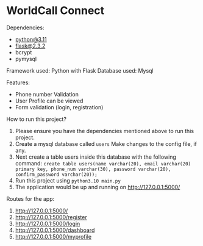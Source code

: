 # WorldCall Connect

Dependencies: 
- python@3.11
- flask@2.3.2
- bcrypt
- pymysql

Framework used: Python with Flask
Database used: Mysql

Features: 
- Phone number Validation
- User Profile can be viewed
- Form validation (login, registration)

How to run this project?
1. Please ensure you have the dependencies mentioned above to run this project. 
2. Create a mysql database called ```users``` Make changes to the config file, if any.
3. Next create a table users inside this database with the following command:
   ```create table users(name varchar(20), email varchar(20) primary key, phone_num varchar(30), password varchar(20), confirm_password varchar(20));```
5. Run this project using ```python3.10 main.py```
6. The application would be up and running on http://127.0.0.1:5000/

Routes for the app: 
1. http://127.0.0.1:5000/
2. http://127.0.0.1:5000/register
3. http://127.0.0.1:5000/login
4. http://127.0.0.1:5000/dashboard
5. http://127.0.0.1:5000/myprofile
